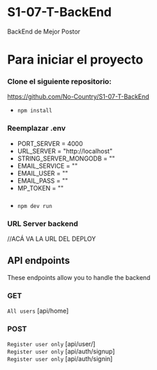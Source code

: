 # S1-07-T-BackEnd

BackEnd de Mejor Postor

# Para iniciar el proyecto

### Clone el siguiente repositorio:

https://github.com/No-Country/S1-07-T-BackEnd

- `npm install`

### Reemplazar .env

- PORT_SERVER = 4000
- URL_SERVER = "http://localhost"
- STRING_SERVER_MONGODB = ""
- EMAIL_SERVICE = ""
- EMAIL_USER = ""
- EMAIL_PASS = ""
- MP_TOKEN = ""

###

- `npm dev run`

### URL Server backend

//ACÁ VA LA URL DEL DEPLOY

## API endpoints

These endpoints allow you to handle the backend

### GET

`All users` [api/home]

### POST

`Register user only` [api/user/] <br>
`Register user only` [api/auth/signup]<br>
`Register user only` [api/auth/signin]<br>

